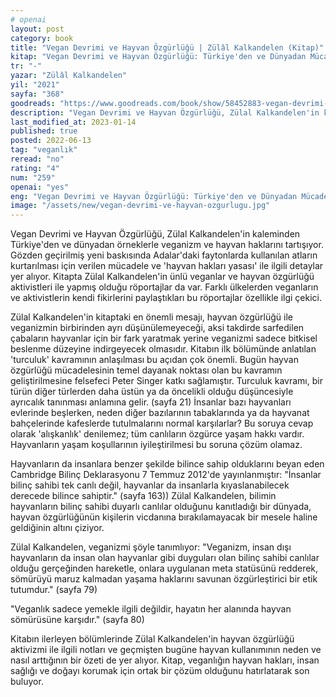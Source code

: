 ```yaml
---
# openai
layout: post
category: book
title: "Vegan Devrimi ve Hayvan Özgürlüğü | Zülâl Kalkandelen (Kitap)"
kitap: "Vegan Devrimi ve Hayvan Özgürlüğü: Türkiye'den ve Dünyadan Mücadele Örnekleriyle"
tr: "-"
yazar: "Zülâl Kalkandelen"
yil: "2021"
sayfa: "368"
goodreads: "https://www.goodreads.com/book/show/58452883-vegan-devrimi-ve-hayvan-zg-rl"
description: "Vegan Devrimi ve Hayvan Özgürlüğü, Zülal Kalkandelen'in kaleminden Türkiye'den ve dünyadan örneklerle veganizm ve hayvan haklarını tartışıyor."
last_modified_at: 2023-01-14
published: true
posted: 2022-06-13
tag: "veganlık"
reread: "no"
rating: "4"
num: "259"
openai: "yes"
eng: "Vegan Devrimi ve Hayvan Özgürlüğü: Türkiye'den ve Dünyadan Mücadele Örnekleriyle by Zülâl Kalkandelen explores the vegan movement, animal liberation, and activism through inspiring examples from Turkey and around the world."
image: "/assets/new/vegan-devrimi-ve-hayvan-ozgurlugu.jpg"
---
```


Vegan Devrimi ve Hayvan Özgürlüğü, Zülal Kalkandelen'in kaleminden Türkiye'den ve dünyadan örneklerle veganizm ve hayvan haklarını tartışıyor. Gözden geçirilmiş yeni baskısında Adalar'daki faytonlarda kullanılan atların kurtarılması için verilen mücadele ve 'hayvan hakları yasası' ile ilgili detaylar yer alıyor. Kitapta Zülal Kalkandelen'in ünlü veganlar ve hayvan özgürlüğü aktivistleri ile yapmış olduğu röportajlar da var. Farklı ülkelerden veganların ve aktivistlerin kendi fikirlerini paylaştıkları bu röportajlar özellikle ilgi çekici.

Zülal Kalkandelen'in kitaptaki en önemli mesajı, hayvan özgürlüğü ile veganizmin birbirinden ayrı düşünülemeyeceği, aksi takdirde sarfedilen çabaların hayvanlar için bir fark yaratmak yerine veganizmi sadece bitkisel beslenme düzeyine indirgeyecek olmasıdır. Kitabın ilk bölümünde anlatılan 'turculuk' kavramının anlaşılması bu açıdan çok önemli. Bugün hayvan özgürlüğü mücadelesinin temel dayanak noktası olan bu kavramın geliştirilmesine felsefeci Peter Singer katkı sağlamıştır. Turculuk kavramı, bir türün diğer türlerden daha üstün ya da öncelikli olduğu düşüncesiyle ayrıcalık tanınması anlamına gelir. (sayfa 21) İnsanlar bazı hayvanları evlerinde beşlerken, neden diğer bazılarının tabaklarında ya da hayvanat bahçelerinde kafeslerde tutulmalarını normal karşılarlar? Bu soruya cevap olarak 'alışkanlık' denilemez; tüm canlıların özgürce yaşam hakkı vardır. Hayvanların yaşam koşullarının iyileştirilmesi bu soruna çözüm olamaz.

Hayvanların da insanlara benzer şekilde bilince sahip olduklarını beyan eden Cambridge Bilinç Deklarasyonu 7 Temmuz 2012'de yayınlanmıştır: "İnsanlar bilinç sahibi tek canlı değil, hayvanlar da insanlarla kıyaslanabilecek derecede bilince sahiptir." (sayfa 163)) Zülal Kalkandelen, bilimin hayvanların bilinç sahibi duyarlı canlılar olduğunu kanıtladığı bir dünyada, hayvan özgürlüğünün kişilerin vicdanına bırakılamayacak bir mesele haline geldiğinin altını çiziyor.

Zülal Kalkandelen, veganizmi şöyle tanımlıyor:
"Veganizm, insan dışı hayvanların da insan olan hayvanlar gibi duyguları olan bilinç sahibi canlılar olduğu gerçeğinden hareketle, onlara uygulanan meta statüsünü redderek, sömürüyü maruz kalmadan yaşama haklarını savunan özgürleştirici bir etik tutumdur." (sayfa 79)

"Veganlık sadece yemekle ilgili değildir, hayatın her alanında hayvan sömürüsüne karşıdır." (sayfa 80)

Kitabın ilerleyen bölümlerinde Zülal Kalkandelen'in hayvan özgürlüğü aktivizmi ile ilgili notları ve geçmişten bugüne hayvan kullanımının neden ve nasıl arttığının bir özeti de yer alıyor. Kitap, veganlığın hayvan hakları, insan sağlığı ve doğayı korumak için ortak bir çözüm olduğunu hatırlatarak son buluyor.
